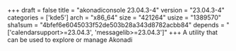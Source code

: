 +++
draft = false
title = "akonadiconsole 23.04.3-4"
version = "23.04.3-4"
categories = ['kde5']
arch = "x86_64"
size = "421264"
usize = "1389570"
sha1sum = "4bfef6e6045033f52de503b28a343d8782acbb84"
depends = "['calendarsupport>=23.04.3', 'messagelib>=23.04.3']"
+++
A utility that can be used to explore or manage Akonadi